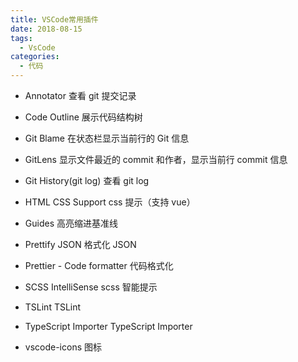 ```yaml
---
title: VSCode常用插件
date: 2018-08-15
tags:
  - VsCode
categories:
  - 代码
---
```


- Annotator
  查看 git 提交记录
- Code Outline
  展示代码结构树
- Git Blame
  在状态栏显示当前行的 Git 信息
- GitLens
  显示文件最近的 commit 和作者，显示当前行 commit 信息

- Git History(git log)
  查看 git log
- HTML CSS Support
  css 提示（支持 vue）
- Guides
  高亮缩进基准线
- Prettify JSON
  格式化 JSON

- Prettier - Code formatter
  代码格式化
- SCSS IntelliSense
  scss 智能提示

- TSLint
  TSLint
- TypeScript Importer
  TypeScript Importer
- vscode-icons
  图标



